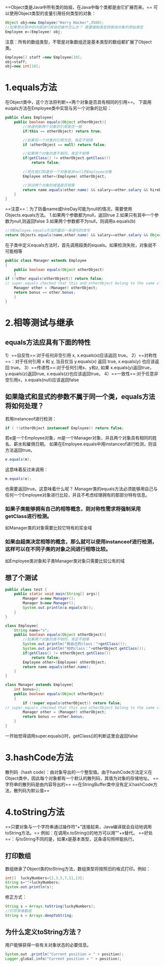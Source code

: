 ==Object类是Java中所有类的始祖，在Java中每个类都是由它扩展而来。==
可以使用Object类型的变量引用任何类型的对象：
```java
Object obj=new Employee("Harry Hacker",3500);
//如果想对其中的内容进行具体的操作怎么办？ 需要强制类型转换成对象的原始类型
Employee e=(Employee) obj;
```
注意：所有的数组类型，不管是对象数组还是基本类型的数组都扩展了Object类。
```java
Employee[] staff =new Employee[10];
obj=staff;
obj=new int[10];
```

# 1.equals方法
在Object类中，这个方法将判断==两个对象是否具有相同的引用==。
下面用euqals方法在Employee类中实现与另一个对象的比较：
```java
public class Employee{
    public boolean equals(Object otherObject){
        //快速判断两个对象的引用是否一致
        if(this == otherObject) return true;

        //如果另一个对象的引用为空，肯定不相等
        if (otherObject == null) return false;

        //如果两个对象的类不相同，肯定不相等
        if(getClass() != otherObject.getClass())
            return false;
        
        //现在我们知道另一个对象是非null的Employee对象
        Employee other=(Employee) otherObject;

        //测试两个对象的域值是否相等
        return name.equals(other.name) && salary==other.salary && hireDay.equals(other.hireDay);
    }
}
```
==注意==：为了防备name或hireDay可能为null的情况，需要使用Objects.equals方法。
1.如果两个参数都为null，返回true
2.如果只有其中一个参数为null,则返回false
3.如果两个参数都不为null，则调用a.equals(b)
```java
//对Employee.equals方法的最后一条语句的改写
return Objects.equals(name,other.name) && salary==other.salary && Object.equals(hireDay,other.hireDay);
```

在子类中定义equals方法时，首先调用超类的equals。如果检测失败，对象就不可能相等
```java
public class Manager extends Employee 
{
    public boolean equals(Object otherObject) 
    {
if (!s叩er equals(otherObject)) return false; 
// super.equals checked that this and otherObject belong to the same class 
    Manager other = (Manager) otherObject; 
    return bonus == other.bonus;
    }
}
```

# 2.相等测试与继承
## equals方法应具有下面的特性
1）==自反性==:对于任何非空引用 x, x.equals(x)应该返回 true。
2）==对称性==：对于任何引用 x 和 y, 当且仅当 y.equals(x) 返回 true, x.equals(y) 也应该返 回 true。
3）==传递性==:对于任何引用x、y和z, 如果 x.equals(y)返回true，y.equals(z)返回true, x.equals(z)也应该返回true。
4）==一致性==:对于任意非空引用x，x.equals(null)应该返回false


## 如果隐式和显式的参数不属于同一个类，equals方法将如何处理？
若用instanceof进行检测：
```java
if ( !(otherObject instanceof Employee)) return false;
```
若e是一个Employee对象，m是一个Manager对象，并且两个对象具有相同的姓名、薪水和雇佣日期。
如果在Employee.equals中用instanceof进行检测，则该方法返回true。
```java
e.equals(m);
```
这意味着反过来调用：
```java
m.equals(e);
```
也需要返回true。这意味着什么呢？  Manager类的equals方法必须能够用自己与任何一个Employee对象进行比较，并且不考虑经理拥有的那部分特有信息。


### 如果子类能够拥有自己的相等概念，则对称性需求将强制采用getClass进行检测。
如Manager类的对象需要比较它特有的奖金域

### 如果由超类决定相等的概念，那么就可以使用instanceof进行检测，这样可以在不同子类的对象之间进行相等比较。
如Employee类对象和子类Manager类对象只需要比较公有的域


## 想了个测试
```java
public class test {
    public static void main(String[] args){
        Manager a=new Manager();
        Manager b=new Manager();
        System.out.println(a.equals(b));
    }
}

class Employee{
    String name="s";
    public boolean equals(Object otherObject){
        //如果两个对象的类不相同，肯定不相等
        System.out.println("我自己的class："+getClass());
        System.out.println("他的class："+otherObject.getClass());
        if(getClass() != otherObject.getClass())
            return false;
        Employee other=(Employee) otherObject;
        return name.equals(other.name);
    }
}

class Manager extends Employee{
    int bonus=2;
    public boolean equals(Object otherObject)
    {
        if (!super.equals(otherObject)) return false;
// super.equals checked that this and otherObject belong to the same class
        Manager other = (Manager) otherObject;
        return bonus == other.bonus;
    }
}
```
一开始觉得调用super.equals()时，getClass()的判断这里会返回false


# 3.hashCode方法
散列码（hash code）：由对象导出的一个整型值。由于hashCode方法定义在Object类中，因此每个对象都有一个默认的散列码，其值为对象的存储地址。
==字符串的散列码是由内容导出的==
==在StringBuffer类中没有定义hashCode方法，散列码为默认值==


# 4.toString方法
==只要对象与一个字符串通过操作符“+”连接起来，Java编译就会自动地调用toString方法。==
例如：在调用x.toString()的地方可以用""+x替代。 ==好处==：与toString不同的是，如果x是基本类型，这条语句照样能执行。

## 打印数组
数组继承了Object类的toString方法，数组类型将按照旧的格式打印。例如：
```java
int[]  luckyNumbers={2,3,5,7,11,13};
String s=""+luckyNumbers;
System.out.println(s);
```
修正方式：
```java
String s = Arrays.toString(luckyNumbers);
//打印多维数组
String s = Arrays.deepToString;
```
## 为什么定义toString方法？
用户能够获得一些有关对象状态的必要信息。
```java
System,out .println("Current position = " + position);
Logger,global,info("Current position = " + position);
```
